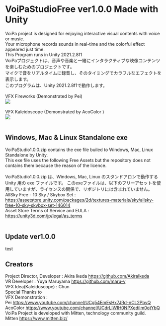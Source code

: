 # VoiPaStudioFree ver1.0.0 Made with Unity
VoiPa project is designed for enjoying interactive visual contents with voice or music.  
Your microphone records sounds in real-time and the colorful effect appeared just time.  
This Program runs in Unity 2021.2.8f1 
<br>
VoiPaプロジェクトは、音声や音楽と一緒にインタラクティブな映像コンテンツを楽しむためのプロジェクトです。  
マイクで音をリアルタイムに録音し、そのタイミングでカラフルなエフェクトを表示します。  
このプログラムは、Unity 2021.2.8f1で動作します。  
<br>
VFX Fireworks (Demonstrated by Pei)
<br>
[![](https://img.youtube.com/vi/rkTLEKyIi5k/0.jpg)](https://www.youtube.com/watch?v=rkTLEKyIi5k)  
<br>
VFX Kaleidoscope (Demonstrated by AcoColor  )
<br>
[![](https://img.youtube.com/vi/GWgcSyNHSb4/0.jpg)](https://www.youtube.com/watch?v=GWgcSyNHSb4)  
<br>
## Windows, Mac & Linux Standalone exe  
VoiPaStudio1.0.0.zip contains the exe file builed to Windows, Mac, Linux Standalone by Unity.  
This exe file uses the following Free Assets but the repository does not contains them because the reason of the licence.  
<br>
VoiPaStudio1.0.0.zip は、Windows, Mac, Linux のスタンドアロンで動作する Unity 用の exe ファイルです。 
このexeファイルは、以下のフリーアセットを使用していますが、ライセンスの関係で、リポジトリには含まれていません。 
<br>
AllSky Free - 10 Sky / Skybox Set : https://assetstore.unity.com/packages/2d/textures-materials/sky/allsky-free-10-sky-skybox-set-146014  
Asset Store Terms of Service and EULA : https://unity3d.com/jp/legal/as_terms  
<br>
## Update ver1.0.0  
test
<br>
## Creators  
Project Director, Developer : Akira Ikeda https://github.com/AkiraIkeda  
VR Developer : Yuya Maruyama https://github.com/maru-v  
VFX Idea(Kaleidoscope) : Chun  
Special Thanks to  
VFX Demonstration :   
Pei https://www.youtube.com/channel/UCg54EmEsHx7JRd-nCL2PbvQ  
AcoColor https://www.youtube.com/channel/UCdrLIWIH0NPXediIm0otYbQ  
VoiPa Project is developed with Mitten, technology community guild.  
Mitten https://www.mitten.biz/  
